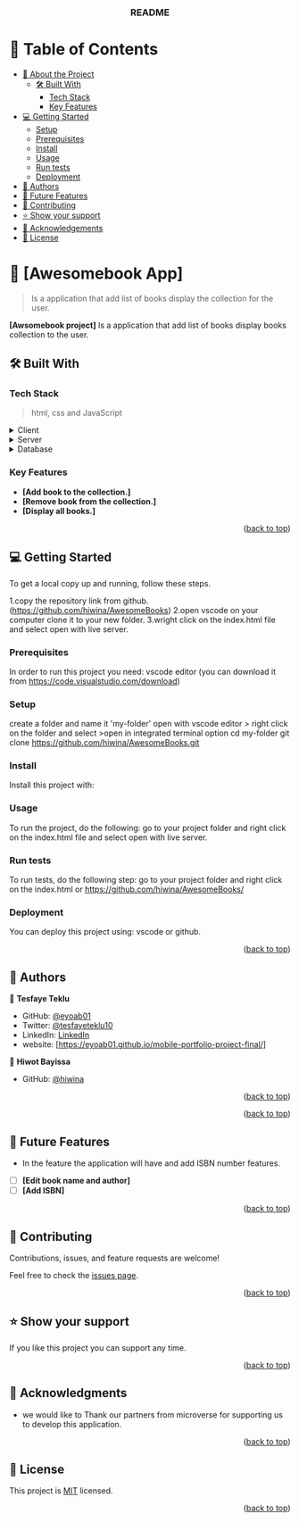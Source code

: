 <a name="readme-top"></a>



<div align="center">
 

  <h3><b>README</b></h3>

</div>

# 📗 Table of Contents

- [📖 About the Project](#about-project)
  - [🛠 Built With](#built-with)
    - [Tech Stack](#tech-stack)
    - [Key Features](#key-features)
- [💻 Getting Started](#getting-started)
  - [Setup](#setup)
  - [Prerequisites](#prerequisites)
  - [Install](#install)
  - [Usage](#usage)
  - [Run tests](#run-tests)
  - [Deployment](#deployment)
- [👥 Authors](#authors)
- [🔭 Future Features](#future-features)
- [🤝 Contributing](#contributing)
- [⭐️ Show your support](#support)
- [🙏 Acknowledgements](#acknowledgements)
- [📝 License](#license)

# 📖 [Awesomebook App] <a name="about-project"></a>

> Is a application that add list of books display the collection for the user.

**[Awsomebook project]** Is a application that add list of books display books collection to the user.

## 🛠 Built With <a name="built-with"></a>

### Tech Stack <a name="tech-stack"></a>

> html, css and JavaScript

<details>
  <summary>Client</summary>
  <ul>
    <li><a href="https://reactjs.org/">React.js</a></li>
  </ul>
</details>

<details>
  <summary>Server</summary>
  <ul>
    <li><a href="https://expressjs.com/">Express.js</a></li>
  </ul>
</details>

<details>
<summary>Database</summary>
  <ul>
    <li><a href="https://www.postgresql.org/">PostgreSQL</a></li>
  </ul>
</details>

### Key Features <a name="key-features"></a>

- **[Add book to the collection.]**
- **[Remove book from the collection.]**
- **[Display all books.]**

<p align="right">(<a href="#readme-top">back to top</a>)</p>

## 💻 Getting Started <a name="getting-started"></a>

To get a local copy up and running, follow these steps.

1.copy the repository link from github.(https://github.com/hiwina/AwesomeBooks)
2.open vscode on your computer clone it to your new folder.
3.wright click on the index.html file and select open with live server.

### Prerequisites

In order to run this project you need:
vscode editor (you can download it from https://code.visualstudio.com/download)

### Setup

create a folder and name it 'my-folder'
open with vscode editor > right click on the folder and select >open in integrated terminal option
cd my-folder
git clone https://github.com/hiwina/AwesomeBooks.git


### Install

Install this project with:

### Usage

To run the project, do the following:
go to your project folder and right click on the index.html file and select open with live server.

### Run tests


To run tests, do the following step:
go to your project folder and right click on the index.html or https://github.com/hiwina/AwesomeBooks/

### Deployment

You can deploy this project using:
vscode or github.

<p align="right">(<a href="#readme-top">back to top</a>)</p>


## 👥 Authors <a name="authors"></a>


👤 **Tesfaye Teklu**

- GitHub: [@eyoab01](https://github.com/eyoab01)
- Twitter: [@tesfayeteklu10](https://twitter.com/tesfayeteklu10)
- LinkedIn: [LinkedIn](https://www.linkedin.com/in/tesfaye-teklu-352067105)
- website: [https://eyoab01.github.io/mobile-portfolio-project-final/]

👤 **Hiwot Bayissa**

- GitHub: [@hiwina](https://github.com/hiwina)


<p align="right">(<a href="#readme-top">back to top</a>)</p>

<p align="right">(<a href="#readme-top">back to top</a>)</p>


## 🔭 Future Features <a name="future-features"></a>

- In the feature the application will have  and add ISBN number features.
- [ ] **[Edit book name and author]**
- [ ] **[Add ISBN]**

<p align="right">(<a href="#readme-top">back to top</a>)</p>


## 🤝 Contributing <a name="contributing"></a>

Contributions, issues, and feature requests are welcome!

Feel free to check the [issues page](https://github.com/hiwina/AwesomeBook/issues).

<p align="right">(<a href="#readme-top">back to top</a>)</p>


## ⭐️ Show your support <a name="support"></a>

If you like this project you can support any time.


<p align="right">(<a href="#readme-top">back to top</a>)</p>


## 🙏 Acknowledgments <a name="acknowledgements"></a>

- we would like to Thank our partners from microverse for supporting us to develop this application.

<p align="right">(<a href="#readme-top">back to top</a>)</p>


## 📝 License <a name="license"></a>

This project is [MIT](./LICENSE) licensed.

<p align="right">(<a href="#readme-top">back to top</a>)</p>
